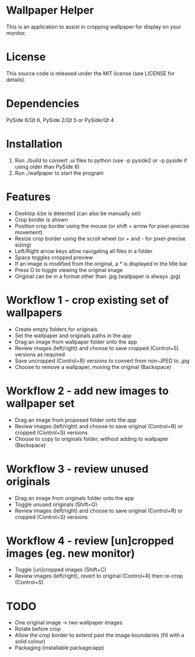 # Wallpaper Helper

This is an application to assist in cropping wallpaper for display on your monitor.


# License

This source code is released under the MIT license (see LICENSE for details).


# Dependencies

PySide 6/Qt 6, PySide 2/Qt 5 or PySide/Qt 4


# Installation

1. Run ./build to convert .ui files to python (use -p pyside2 or -p pyside if
   using older than PySide 6)
2. Run ./wallpaper to start the program


# Features

- Desktop size is detected (can also be manually set)
- Crop border is shown
- Position crop border using the mouse (or shift + arrow for pixel-precise movement)
- Resize crop border using the scroll wheel (or + and - for pixel-precise sizing)
- Left/Right arrow keys allow navigating all files in a folder
- Space toggles cropped preview
- If an image is modified from the original, a * is displayed in the title bar
- Press O to toggle viewing the original image
- Original can be in a format other than .jpg (wallpaper is always .jpg)


# Workflow 1 - crop existing set of wallpapers

- Create empty folders for originals
- Set the wallpaper and originals paths in the app
- Drag an image from wallpaper folder onto the app
- Review images (left/right) and choose to save cropped (Control+S) versions as required
- Save uncropped (Control+R) versions to convert from non-JPEG to .jpg
- Choose to remove a wallpaper, moving the original (Backspace)


# Workflow 2 - add new images to wallpaper set

- Drag an image from proposed folder onto the app
- Review images (left/right) and choose to save original (Control+R) or cropped (Control+S) versions
- Choose to copy to originals folder, without adding to wallpaper (Backspace)


# Workflow 3 - review unused originals

- Drag an image from originals folder onto the app
- Toggle unused originals (Shift+O)
- Review images (left/right) and choose to save original (Control+R) or cropped (Control+S) versions


# Workflow 4 - review [un]cropped images (eg. new monitor)

- Toggle [un]cropped images (Shift+C)
- Review images (left/right), revert to original (Control+R) then re-crop (Control+S)


# TODO

- One original image -> two wallpaper images
- Rotate before crop
- Allow the crop border to extend past the image boundaries (fill with a solid colour)
- Packaging (installable package/app)
